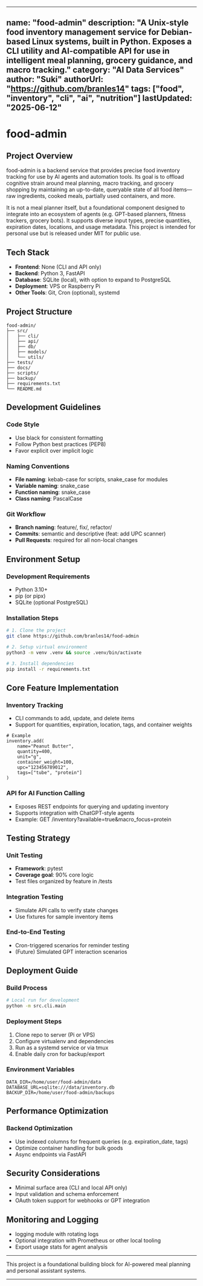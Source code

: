 
---
name: "food-admin"
description: "A Unix-style food inventory management service for Debian-based Linux systems, built in Python. Exposes a CLI utility and AI-compatible API for use in intelligent meal planning, grocery guidance, and macro tracking."
category: "AI Data Services"
author: "Suki"
authorUrl: "https://github.com/branles14"
tags: ["food", "inventory", "cli", "ai", "nutrition"] lastUpdated: "2025-06-12"
---

# food-admin

## Project Overview

food-admin is a backend service that provides precise food inventory tracking for use by AI agents and automation tools. Its goal is to offload cognitive strain around meal planning, macro tracking, and grocery shopping by maintaining an up-to-date, queryable state of all food items—raw ingredients, cooked meals, partially used containers, and more.

It is not a meal planner itself, but a foundational component designed to integrate into an ecosystem of agents (e.g. GPT-based planners, fitness trackers, grocery bots). It supports diverse input types, precise quantities, expiration dates, locations, and usage metadata. This project is intended for personal use but is released under MIT for public use.

## Tech Stack

- **Frontend**: None (CLI and API only)
- **Backend**: Python 3, FastAPI
- **Database**: SQLite (local), with option to expand to PostgreSQL
- **Deployment**: VPS or Raspberry Pi
- **Other Tools**: Git, Cron (optional), systemd

## Project Structure

```
food-admin/
├── src/
│   ├── cli/
│   ├── api/
│   ├── db/
│   ├── models/
│   └── utils/
├── tests/
├── docs/
├── scripts/
├── backup/
├── requirements.txt
└── README.md
```

## Development Guidelines

### Code Style

- Use black for consistent formatting
- Follow Python best practices (PEP8)
- Favor explicit over implicit logic

### Naming Conventions

- **File naming**: kebab-case for scripts, snake_case for modules
- **Variable naming**: snake_case
- **Function naming**: snake_case
- **Class naming**: PascalCase

### Git Workflow

- **Branch naming**: feature/, fix/, refactor/
- **Commits**: semantic and descriptive (feat: add UPC scanner)
- **Pull Requests**: required for all non-local changes

## Environment Setup

### Development Requirements

- Python 3.10+
- pip (or pipx)
- SQLite (optional PostgreSQL)

### Installation Steps

```bash
# 1. Clone the project
git clone https://github.com/branles14/food-admin

# 2. Setup virtual environment
python3 -m venv .venv && source .venv/bin/activate

# 3. Install dependencies
pip install -r requirements.txt
```

## Core Feature Implementation

### Inventory Tracking

- CLI commands to add, update, and delete items
- Support for quantities, expiration, location, tags, and container weights

```
# Example
inventory.add(
    name="Peanut Butter",
    quantity=400,
    unit="g",
    container_weight=100,
    upc="123456789012",
    tags=["tube", "protein"]
)
```

### API for AI Function Calling

- Exposes REST endpoints for querying and updating inventory
- Supports integration with ChatGPT-style agents
- Example: GET /inventory?available=true&macro_focus=protein

## Testing Strategy

### Unit Testing

- **Framework**: pytest
- **Coverage goal**: 90% core logic
- Test files organized by feature in /tests

### Integration Testing

- Simulate API calls to verify state changes
- Use fixtures for sample inventory items

### End-to-End Testing

- Cron-triggered scenarios for reminder testing
- (Future) Simulated GPT interaction scenarios


## Deployment Guide

### Build Process

```bash
# Local run for development
python -m src.cli.main
```

### Deployment Steps

1. Clone repo to server (Pi or VPS)
2. Configure virtualenv and dependencies
3. Run as a systemd service or via tmux
4. Enable daily cron for backup/export

### Environment Variables

```env
DATA_DIR=/home/user/food-admin/data
DATABASE_URL=sqlite:///data/inventory.db
BACKUP_DIR=/home/user/food-admin/backups
```

## Performance Optimization

### Backend Optimization

- Use indexed columns for frequent queries (e.g. expiration_date, tags)
- Optimize container handling for bulk goods
- Async endpoints via FastAPI

## Security Considerations

- Minimal surface area (CLI and local API only)
- Input validation and schema enforcement
- OAuth token support for webhooks or GPT integration

## Monitoring and Logging

- logging module with rotating logs
- Optional integration with Prometheus or other local tooling
- Export usage stats for agent analysis

---

This project is a foundational building block for AI-powered meal planning and personal assistant systems.

---
